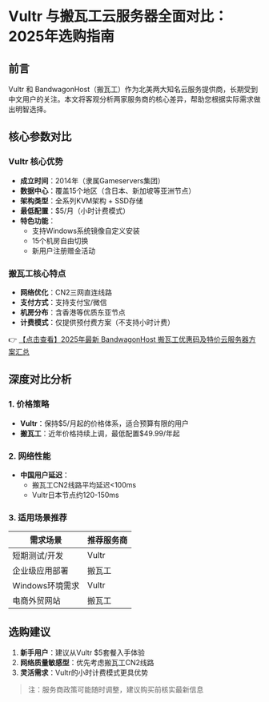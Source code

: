 # Vultr 与搬瓦工云服务器全面对比：2025年选购指南

## 前言

Vultr 和 BandwagonHost（搬瓦工）作为北美两大知名云服务提供商，长期受到中文用户的关注。本文将客观分析两家服务商的核心差异，帮助您根据实际需求做出明智选择。

## 核心参数对比

### Vultr 核心优势
- **成立时间**：2014年（隶属Gameservers集团）
- **数据中心**：覆盖15个地区（含日本、新加坡等亚洲节点）
- **架构类型**：全系列KVM架构 + SSD存储
- **最低配置**：$5/月（小时计费模式）
- **特色功能**：
  - 支持Windows系统镜像自定义安装
  - 15个机房自由切换
  - 新用户注册赠金活动

### 搬瓦工核心特点
- **网络优化**：CN2三网直连线路
- **支付方式**：支持支付宝/微信
- **机房分布**：含香港等优质东亚节点
- **计费模式**：仅提供预付费方案（不支持小时计费）

👉 [【点击查看】2025年最新 BandwagonHost 搬瓦工优惠码及特价云服务器方案汇总](https://bit.ly/banwagon)

## 深度对比分析

### 1. 价格策略
- **Vultr**：保持$5/月起的价格体系，适合预算有限的用户
- **搬瓦工**：近年价格持续上调，最低配置$49.99/年起

### 2. 网络性能
- **中国用户延迟**：
  - 搬瓦工CN2线路平均延迟<100ms
  - Vultr日本节点约120-150ms

### 3. 适用场景推荐
| 需求场景        | 推荐服务商 |
|----------------|-----------|
| 短期测试/开发   | Vultr     |
| 企业级应用部署  | 搬瓦工    |
| Windows环境需求 | Vultr     |
| 电商外贸网站    | 搬瓦工    |

## 选购建议

1. **新手用户**：建议从Vultr $5套餐入手体验
2. **网络质量敏感型**：优先考虑搬瓦工CN2线路
3. **灵活需求**：Vultr的小时计费模式更具优势

> 注：服务商政策可能随时调整，建议购买前核实最新信息